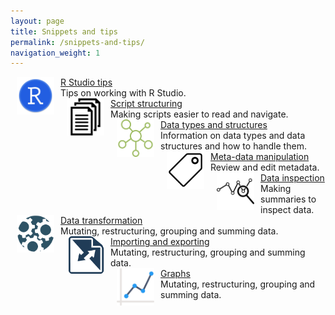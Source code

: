 ```yaml
---
layout: page
title: Snippets and tips
permalink: /snippets-and-tips/
navigation_weight: 1
---
```


<div class="boxed_page">
<img src="/_pages/snippets-and-tips/r-studio-tips.png" alt="Image text" style="margin: 0px 10px" width="60" height="60" align="left"/>
<a href="/r-studio-tips/">R Studio tips</a><br>
Tips on working with R Studio.
<br>
</div>

<div class="boxed_page">
<img src="/_pages/snippets-and-tips/script-structuring.png" alt="Image text" style="margin: 0px 10px" width="60" height="60" align="left"/>
<a href="/script-structuring/">Script structuring</a><br>
Making scripts easier to read and navigate.
<br>
</div>

<div class="boxed_page">
<img src="/_pages/snippets-and-tips/data-types.png" alt="Image text" style="margin: 0px 10px" width="60" height="60" align="left"/>
<a href="/data-types/">Data types and structures</a><br>
Information on data types and data structures and how to handle them.
<br>
</div>

<div class="boxed_page">
<img src="/_pages/snippets-and-tips/meta-data.png" alt="Image text" style="margin: 0px 10px" width="60" height="60" align="left"/>
<a href="/meta-data-manipulation/">Meta-data manipulation</a><br>
Review and edit metadata.
<br>
</div>

<div class="boxed_page">
<img src="/_pages/snippets-and-tips/data-inspection.png" alt="Image text" style="margin: 0px 10px" width="60" height="60" align="left"/>
<a href="/meta-data-manipulation/">Data inspection</a><br>
Making summaries to inspect data.
<br>
</div>

<div class="boxed_page">
<img src="/_pages/snippets-and-tips/data-transformation.png" alt="Image text" style="margin: 0px 10px" width="60" height="60" align="left"/>
<a href="/script-structuring/">Data transformation</a><br>
Mutating, restructuring, grouping and summing data.
<br>
</div>

<div class="boxed_page">
<img src="/_pages/snippets-and-tips/importing-exporting.png" alt="Image text" style="margin: 0px 10px" width="60" height="60" align="left"/>
<a href="/importing-exporting/">Importing and exporting</a><br>
Mutating, restructuring, grouping and summing data.
<br>
</div>

<div class="boxed_page">
<img src="/_pages/snippets-and-tips/graphs.png" alt="Image text" style="margin: 0px 10px" width="60" height="60" align="left"/>
<a href="/graphs/">Graphs</a><br>
Mutating, restructuring, grouping and summing data.
<br>
</div>

<br><br><br><br>